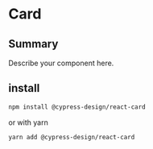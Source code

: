 # Card

## Summary

Describe your component here.

## install

```bash
npm install @cypress-design/react-card
```

or with yarn

```bash
yarn add @cypress-design/react-card
```
